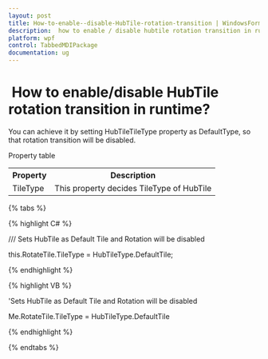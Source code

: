 ```yaml
---
layout: post
title: How-to-enable--disable-HubTile-rotation-transition | WindowsForms | Syncfusion®
description:  how to enable / disable hubtile rotation transition in runtime?
platform: wpf
control: TabbedMDIPackage
documentation: ug
---
```


#  How to enable/disable HubTile rotation transition in runtime?

You can achieve it by setting HubTileTileType property as DefaultType, so that rotation transition will be disabled.

Property table

<table>
<tr>
<th>
Property</th><th>
Description</th></tr>
<tr>
<td>
TileType</td><td>
This property decides TileType of HubTile</td></tr>
</table>

{% tabs %}

{% highlight C# %}



/// Sets HubTile as Default Tile and Rotation will be disabled

this.RotateTile.TileType = HubTileType.DefaultTile;

{% endhighlight %}


{% highlight VB %}



'Sets HubTile as Default Tile and Rotation will be disabled

Me.RotateTile.TileType = HubTileType.DefaultTile


{% endhighlight %}

{% endtabs %}
